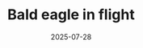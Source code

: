 ---
title: "Bald eagle in flight"
date: 2025-07-28
tags: [birds]
buy_link: ""
image: "/gallery/birds/bald-eagles/bald-eagle-in-flight/3L4A3486.jpg"
---